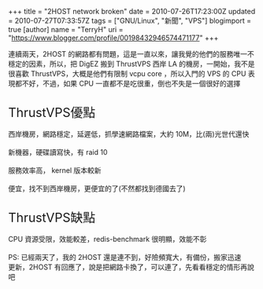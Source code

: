 +++
title = "2HOST network broken"
date = 2010-07-26T17:23:00Z
updated = 2010-07-27T07:33:57Z
tags = ["GNU/Linux", "新聞", "VPS"]
blogimport = true 
[author]
	name = "TerryH"
	uri = "https://www.blogger.com/profile/00198432946574471177"
+++

連續兩天，2HOST 的網路都有問題，這是一直以來，讓我覺的他們的服務唯一不穩定的因素，所以，把 DigEZ 搬到 ThrustVPS 西岸 LA 的機房，一開始，我不是很喜歡 ThrustVPS，大概是他們有限制 vcpu core ，所以入門的 VPS 的 CPU 表現都不好，不過，如果 CPU 一直都不是吃很重，倒也不失是一個很好的選擇<br /><span style="font-size:180%;"><br />ThrustVPS優點</span><br /><br />西岸機房，網路穩定，延遲低，抓學速網路檔案，大約 10M，比(兩)光世代還快<br /><br />新機器，硬碟讀寫快，有 raid 10<br /><br />服務效率高， kernel 版本較新<br /><br />便宜，找不到西岸機房，更便宜的了(不然都找到德國去了)<br /><span style="font-size:180%;"><br />ThrustVPS缺點</span><br /><br />CPU 資源受限，效能較差，redis-benchmark 很明顯，效能不彰<br /><br />PS: 已經兩天了，我的 2HOST 還是連不到，好險頻寬大，有備份，搬家迅速<br />更新，2HOST 有回應了，說是把網路卡換了，可以連了，先看看穩定的情形再說吧
